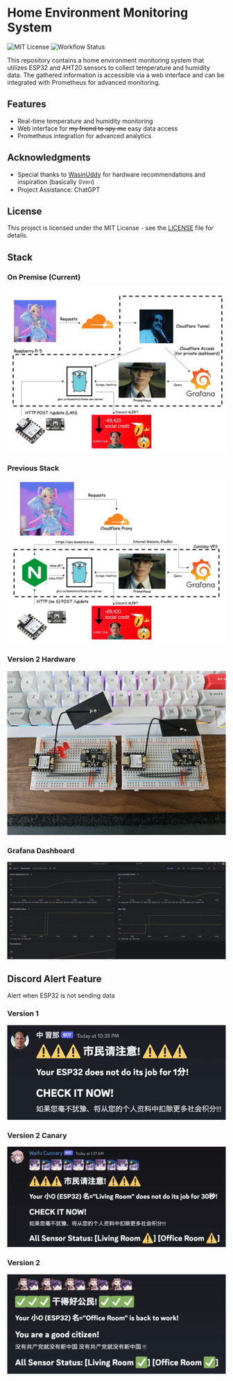 # Home Environment Monitoring System

![MIT License](https://img.shields.io/badge/License-MIT-green.svg) ![Workflow Status](https://github.com/Leomotors/home-env/actions/workflows/release.yml/badge.svg)

This repository contains a home environment monitoring system that utilizes ESP32 and AHT20 sensors to collect temperature and humidity data. The gathered information is accessible via a web interface and can be integrated with Prometheus for advanced monitoring.

## Features

- Real-time temperature and humidity monitoring
- Web interface for ~~my friend to spy me~~ easy data access
- Prometheus integration for advanced analytics

## Acknowledgments

- Special thanks to [WasinUddy](https://github.com/WasinUddy/Homelab-Environments-Monitor) for hardware recommendations and inspiration (basically ป้ายยา)
- Project Assistance: ChatGPT

## License

This project is licensed under the MIT License - see the [LICENSE](LICENSE) file for details.

## Stack

### On Premise (Current)

![](./images/stackv2.webp)

### Previous Stack

![](./images/stack.webp)

### Version 2 Hardware

![](./images/board.webp)

### Grafana Dashboard

![](./images/grafana.webp)

## Discord Alert Feature

Alert when ESP32 is not sending data

### Version 1

![](./images/discord-alert.webp)

### Version 2 Canary

![](./images/discord-alert-v2.webp)

### Version 2

![](./images/discord-alert-v2-2.webp)
